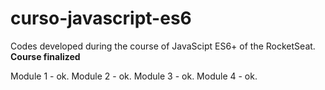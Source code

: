 # curso-javascript-es6
Codes developed during the course of JavaScipt ES6+ of the RocketSeat.
**Course finalized**


Module 1 - ok.
Module 2 - ok.
Module 3 - ok.
Module 4 - ok.


